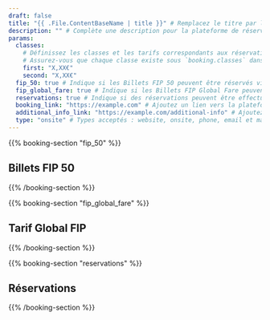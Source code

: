```yaml
---
draft: false
title: "{{ .File.ContentBaseName | title }}" # Remplacez le titre par le nom de la plateforme de réservation
description: "" # Complète une description pour la plateforme de réservation
params:
  classes:
    # Définissez les classes et les tarifs correspondants aux réservations.
    # Assurez-vous que chaque classe existe sous `booking.classes` dans i18n.
    first: "X,XX€"
    second: "X,XX€"
  fip_50: true # Indique si les Billets FIP 50 peuvent être réservés via cette plateforme
  fip_global_fare: true # Indique si les Billets FIP Global Fare peuvent être réservés via cette plateforme
  reservations: true # Indique si des réservations peuvent être effectuées via cette plateforme
  booking_link: "https://example.com" # Ajoutez un lien vers la plateforme de réservation
  additional_info_link: "https://example.com/additional-info" # Ajoutez un lien vers des informations supplémentaires
  type: "onsite" # Types acceptés : website, onsite, phone, email et machine
---
```


{{% booking-section "fip_50" %}}

## Billets FIP 50

<!--
    Expliquez les étapes pour réserver des Billets FIP 50 via cette plateforme de réservation.
-->

{{% /booking-section %}}

{{% booking-section "fip_global_fare" %}}

## Tarif Global FIP

<!--
    Expliquez les étapes pour réserver des billets au Tarif Global FIP via cette plateforme de réservation.
-->

{{% /booking-section %}}

{{% booking-section "reservations" %}}

## Réservations

<!--
    Expliquez les étapes pour effectuer des réservations via cette plateforme de réservation.
-->

{{% /booking-section %}}
